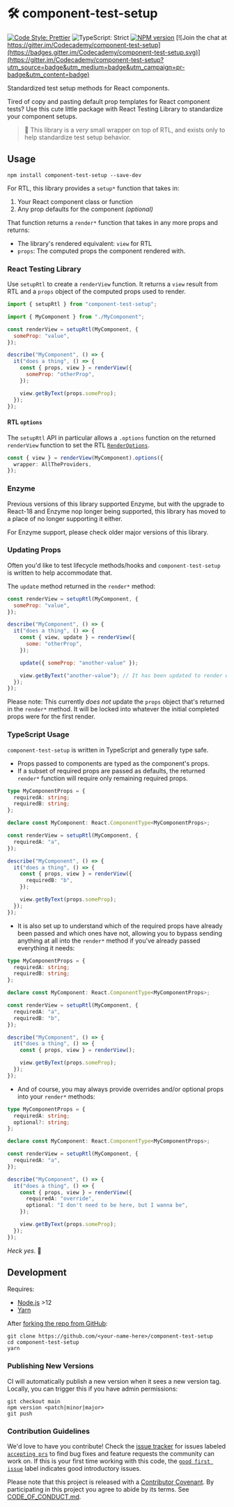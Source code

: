 # 🛠 component-test-setup

[![Code Style: Prettier](https://img.shields.io/badge/code_style-prettier-brightgreen.svg)](https://prettier.io)
![TypeScript: Strict](https://img.shields.io/badge/typescript-strict-brightgreen.svg)
[![NPM version](https://badge.fury.io/js/component-test-setup.svg)](http://badge.fury.io/js/component-test-setup)
[![Join the chat at https://gitter.im/Codecademy/component-test-setup](https://badges.gitter.im/Codecademy/component-test-setup.svg)](https://gitter.im/Codecademy/component-test-setup?utm_source=badge&utm_medium=badge&utm_campaign=pr-badge&utm_content=badge)

Standardized test setup methods for React components.

Tired of copy and pasting default prop templates for React component tests?
Use this cute little package with React Testing Library to standardize your component setups.

> 🧠 This library is a _very_ small wrapper on top of RTL, and exists only to help standardize test setup behavior.

## Usage

```shell
npm install component-test-setup --save-dev
```

For RTL, this library provides a `setup*` function that takes in:

1. Your React component class or function
2. Any prop defaults for the component _(optional)_

That function returns a `render*` function that takes in any more props and returns:

- The library's rendered equivalent: `view` for RTL
- `props`: The computed props the component rendered with.

### React Testing Library

Use `setupRtl` to create a `renderView` function.
It returns a `view` result from RTL and a `props` object of the computed props used to render.

```js
import { setupRtl } from "component-test-setup";

import { MyComponent } from "./MyComponent";

const renderView = setupRtl(MyComponent, {
  someProp: "value",
});

describe("MyComponent", () => {
  it("does a thing", () => {
    const { props, view } = renderView({
      someProp: "otherProp",
    });

    view.getByText(props.someProp);
  });
});
```

#### RTL `options`

The `setupRtl` API in particular allows a `.options` function on the returned `renderView` function to set the RTL [`RenderOptions`](https://testing-library.com/docs/react-testing-library/api#render-options).

```ts
const { view } = renderView(MyComponent).options({
  wrapper: AllTheProviders,
});
```

### Enzyme

Previous versions of this library supported Enzyme, but with the upgrade to React-18 and Enzyme nop longer being supported,
this library has moved to a place of no longer supporting it either.

For Enzyme support, please check older major versions of this library.

### Updating Props

Often you'd like to test lifecycle methods/hooks and `component-test-setup` is written to help accommodate that.

The `update` method returned in the `render*` method:

```js
const renderView = setupRtl(MyComponent, {
  someProp: "value",
});

describe("MyComponent", () => {
  it("does a thing", () => {
    const { view, update } = renderView({
      some: "otherProp",
    });

    update({ someProp: "another-value" });

    view.getByText("another-value"); // It has been updated to render with the new someProp value
  });
});
```

Please note: This currently _does not_ update the `props` object that's returned in the `render*` method. It will be locked into whatever the initial completed props were for the first render.

### TypeScript Usage

`component-test-setup` is written in TypeScript and generally type safe.

- Props passed to components are typed as the component's props.
- If a subset of required props are passed as defaults, the returned `render*` function will require only remaining required props.

```ts
type MyComponentProps = {
  requiredA: string;
  requiredB: string;
};

declare const MyComponent: React.ComponentType<MyComponentProps>;

const renderView = setupRtl(MyComponent, {
  requiredA: "a",
});

describe("MyComponent", () => {
  it("does a thing", () => {
    const { props, view } = renderView({
      requiredB: "b",
    });

    view.getByText(props.someProp);
  });
});
```

- It is also set up to understand which of the required props have already been passed and which ones have not, allowing you to bypass sending anything at all into the `render*` method if you've already passed everything it needs:

```ts
type MyComponentProps = {
  requiredA: string;
  requiredB: string;
};

declare const MyComponent: React.ComponentType<MyComponentProps>;

const renderView = setupRtl(MyComponent, {
  requiredA: "a",
  requiredB: "b",
});

describe("MyComponent", () => {
  it("does a thing", () => {
    const { props, view } = renderView();

    view.getByText(props.someProp);
  });
});
```

- And of course, you may always provide overrides and/or optional props into your `render*` methods:

```ts
type MyComponentProps = {
  requiredA: string;
  optional?: string;
};

declare const MyComponent: React.ComponentType<MyComponentProps>;

const renderView = setupRtl(MyComponent, {
  requiredA: "a",
});

describe("MyComponent", () => {
  it("does a thing", () => {
    const { props, view } = renderView({
      requiredA: "override",
      optional: "I don't need to be here, but I wanna be",
    });

    view.getByText(props.someProp);
  });
});
```

_Heck yes._ 🤘

## Development

Requires:

- [Node.js](https://nodejs.org) >12
- [Yarn](https://yarnpkg.com/en)

After [forking the repo from GitHub](https://help.github.com/articles/fork-a-repo):

```shell
git clone https://github.com/<your-name-here>/component-test-setup
cd component-test-setup
yarn
```

### Publishing New Versions

CI will automatically publish a new version when it sees a new version tag.
Locally, you can trigger this if you have admin permissions:

```shell
git checkout main
npm version <patch|minor|major>
git push
```

### Contribution Guidelines

We'd love to have you contribute!
Check the [issue tracker](https://github.com/Codecademy/component-test-setup/issues) for issues labeled [`accepting prs`](https://github.com/Codecademy/component-test-setup/issues?utf8=%E2%9C%93&q=is%3Aissue+is%3Aopen+label%3A%22accepting+prs%22) to find bug fixes and feature requests the community can work on.
If this is your first time working with this code, the [`good first issue`](https://github.com/Codecademy/component-test-setup/issues?utf8=%E2%9C%93&q=is%3Aissue+is%3Aopen+label%3A%22good+first+issue%22+) label indicates good introductory issues.

Please note that this project is released with a [Contributor Covenant](https://www.contributor-covenant.org).
By participating in this project you agree to abide by its terms.
See [CODE_OF_CONDUCT.md](./CODE_OF_CONDUCT.md).
